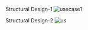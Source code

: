 Structural Design-1
![usecase1](https://user-images.githubusercontent.com/77137326/142730996-03b2f9a9-46cf-4c49-b9e7-8450cd00af70.png)



Structural Design-2
![us](https://user-images.githubusercontent.com/77137326/142731038-0387a995-5f87-4e21-be9f-b8a9b4ec6925.png)








